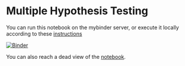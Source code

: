 # Multiple Hypothesis Testing

You can run this notebook on the mybinder server, or execute it locally according to these [instructions](../readme.md)

[![Binder](https://mybinder.org/badge_logo.svg)](https://mybinder.org/v2/gh/statisticalbiotechnology/cb2030/master?filepath=nb%2Fmultiplehypo%2Fqvalue.ipynb)

You can also reach a dead view of the [notebook](https://nbviewer.jupyter.org/github/statisticalbiotechnology/cb2030/blob/master/nb/multiplehypo/qvalue.ipynb).
